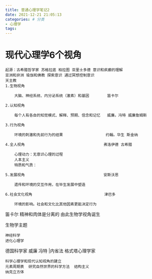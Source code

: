 ```yaml
---
title: 普通心理学笔记2
date: 2021-12-21 21:05:13
categories: # 分类
- 心理学
tags:
---
```


# 现代心理学6个视角

    起源：古希腊哲学家 苏格拉底 柏拉图 亚里士多德 意识和疯癫的理解
    亚洲和非洲 瑜伽和佛教 探索意识 通过冥想控制意识
    天主教
    1.生物视角
        
        大脑、神经系统、内分泌系统（激素）和基因        笛卡尔

    2.认知视角

        每个人有各自的知觉模式、解释、预期、信念和记忆   威廉。冯特 威廉詹姆斯     
        
    3.行为视角
        
        环境的刺激和先前行为的结果                   约翰。华生 斯金纳

    4.全人视角                                   弗洛伊德 古希腊   
        
        心理动力：无意识心理的过程
        人本主义
        特质和气质：

    5.发展视角                                   安斯沃思

        遗传和环境的交互作用，在毕生发展中塑造
        
    6.社会文化视角                                津巴多
        
        环境的影响。社会和文化比其他因素更能决定行为

笛卡尔 精神和肉体是分离的  由此生物学视角诞生

生物学主题
    
    神经科学
    进化心理学

德国科学家  威廉 冯特 |内省法  格式塔心理学家
    
    科学心理学和现代认知视角的建立
    元素周期表  研究自然世界的科学方法  结构主义
    纳克立方体